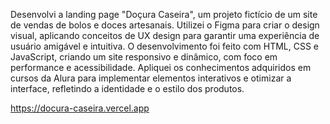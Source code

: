 Desenvolvi a landing page "Doçura Caseira", um projeto fictício de um site de vendas de bolos e doces artesanais. Utilizei o Figma para criar o design visual, aplicando conceitos de UX design para garantir uma experiência de usuário amigável e intuitiva. O desenvolvimento foi feito com HTML, CSS e JavaScript, criando um site responsivo e dinâmico, com foco em performance e acessibilidade. Apliquei os conhecimentos adquiridos em cursos da Alura para implementar elementos interativos e otimizar a interface, refletindo a identidade e o estilo dos produtos.

https://docura-caseira.vercel.app
